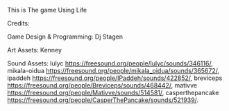This is The game Using Life

Credits:

Game Design & Programming: Dj Stagen

Art Assets: Kenney

Sound Assets: lulyc https://freesound.org/people/lulyc/sounds/346116/, mikala-oidua https://freesound.org/people/mikala_oidua/sounds/365672/, ipaddeh https://freesound.org/people/IPaddeh/sounds/422852/, breviceps https://freesound.org/people/Breviceps/sounds/468442/, mativve https://freesound.org/people/Mativve/sounds/514581/, casperthepancake https://freesound.org/people/CasperThePancake/sounds/521939/.
